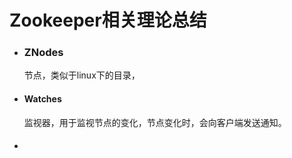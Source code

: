 #	Zookeeper相关理论总结

* ### ZNodes

  节点，类似于linux下的目录，

* #### Watches

  监视器，用于监视节点的变化，节点变化时，会向客户端发送通知。

* #### 